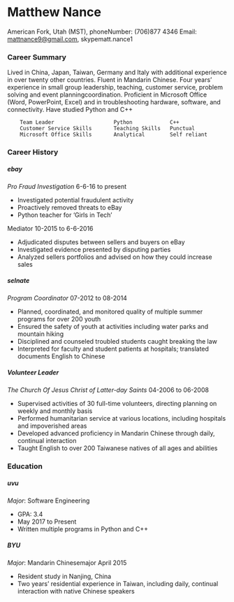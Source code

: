 # Matthew Nance


American Fork, Utah (MST), phoneNumber: (706)877 4346 Email: mattnance9@gmail.com, skypematt.nance1


### **Career Summary**   
Lived in China, Japan, Taiwan, Germany and Italy with additional experience in over twenty other 
countries.  Fluent in Mandarin Chinese.   Four years’ experience in small group leadership, teaching,
customer service, problem solving and event planningcoordination. Proficient in Microsoft Office (Word, 
PowerPoint, Excel) and in troubleshooting hardware, software, and connectivity.  Have studied Python 
and C++


        Team Leader                   Python            C++         
        Customer Service Skills       Teaching Skills   Punctual   
        Microsoft Office Skills       Analytical        Self reliant

### **Career History**
##### ebay
_Pro Fraud Investigation_
6-6-16 to present
* Investigated potential fraudulent activity
* Proactively removed threats to eBay
* Python teacher for ‘Girls in Tech’

Mediator
10-2015 to 6-6-2016
* Adjudicated disputes between sellers and buyers on eBay
* Investigated evidence presented by disputing parties
* Analyzed sellers portfolios and advised on how they could increase sales

        
##### selnate
_Program Coordinator_
07-2012 to 08-2014

* Planned, coordinated,  and monitored quality of multiple summer programs for over 200 youth
* Ensured the safety of youth at activities including water parks and mountain hiking
* Disciplined and counseled troubled students caught breaking the law
* Interpreted for faculty and student patients at hospitals; translated documents English to Chinese



##### Volunteer Leader
_The Church Of Jesus Christ of Latter-day Saints_
04-2006 to 06-2008
    
* Supervised activities of 30 full-time volunteers, directing planning on weekly and monthly basis
* Performed humanitarian service at various locations, including hospitals and impoverished areas
* Developed advanced proficiency in Mandarin Chinese through daily, continual interaction
* Taught English to over 200 Taiwanese natives of all ages and abilities


### **Education**
##### uvu
_Major_: Software Engineering
* GPA: 3.4
* May 2017 to Present            
* Written multiple programs in Python and C++
    

##### BYU
_Major_: Mandarin Chinesemajor
April 2015

* Resident study in Nanjing, China
* Two years’ residential experience in Taiwan, including daily, continual interaction with native Chinese speakers
    
      
    
   
